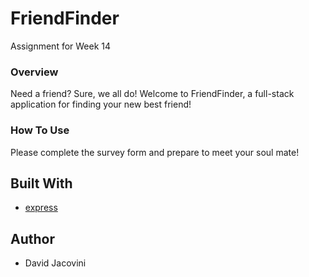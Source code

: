 # FriendFinder
Assignment for Week 14

### Overview
Need a friend?  Sure, we all do!
Welcome to FriendFinder, a full-stack application for finding your new best friend!

### How To Use
Please complete the survey form and prepare to meet your soul mate! 

## Built With

  * [express](https://www.npmjs.com/package/express)


## Author
* David Jacovini